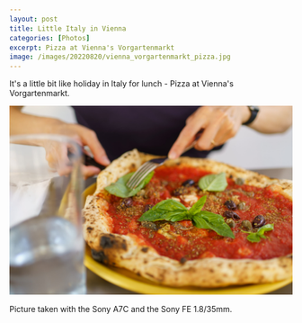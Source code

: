 ```yaml
---
layout: post
title: Little Italy in Vienna
categories: [Photos]
excerpt: Pizza at Vienna's Vorgartenmarkt 
image: /images/20220820/vienna_vorgartenmarkt_pizza.jpg
---
```


It's a little bit like holiday in Italy for lunch - Pizza at Vienna's Vorgartenmarkt.


![Pizza Vienna Vorgartenmarkt](../images/20220820/vienna_vorgartenmarkt_pizza.jpg)


Picture taken with the Sony A7C and the Sony FE 1.8/35mm.